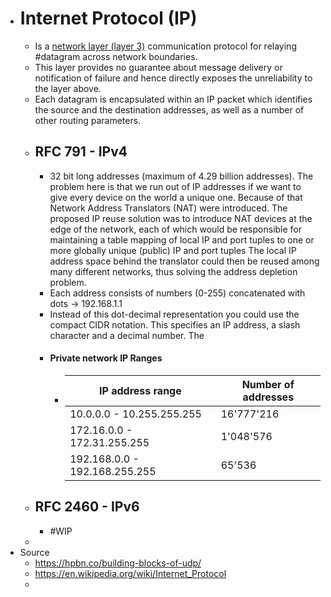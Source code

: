 - # Internet Protocol (IP)
	- Is a [network layer (layer 3)]( ((64412719-7dde-4652-ae30-ed9ed4768876)) ) communication protocol for relaying #datagram across network boundaries.
	- This layer provides no guarantee about message delivery or notification of failure and hence directly exposes the unreliability to the layer above.
	- Each datagram is encapsulated within an IP packet which identifies the source and the destination addresses, as well as a number of other routing parameters.
	- ## RFC 791 - IPv4
		- 32 bit long addresses (maximum of 4.29 billion addresses). The problem here is that we run out of IP addresses if we want to give every device on the world a unique one. Because of that Network Address Translators (NAT) were introduced. The proposed IP reuse solution was to introduce NAT devices at the edge of the network, each of which would be responsible for maintaining a table mapping of local IP and port tuples to one or more globally unique (public) IP and port tuples The local IP address space behind the translator could then be reused among many different networks, thus solving the address depletion problem.
		- Each address consists of numbers (0-255) concatenated with dots -> 192.168.1.1
		- Instead of this dot-decimal representation you could use the compact CIDR notation. This specifies an IP address, a slash character and a decimal number. The
		- #### Private network IP Ranges
			- | IP address range | Number of addresses |
			  |--------------------|-------------------------|
			  | 10.0.0.0 - 10.255.255.255 | 16'777'216 |
			  | 172.16.0.0 - 172.31.255.255 | 1'048'576 |
			  | 192.168.0.0 - 192.168.255.255 | 65'536 |
	- ## RFC 2460 - IPv6
		- #WIP
	-
- Source
	- https://hpbn.co/building-blocks-of-udp/
	- https://en.wikipedia.org/wiki/Internet_Protocol
	-